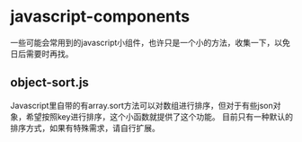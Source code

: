 # javascript-components
 一些可能会常用到的javascript小组件，也许只是一个小的方法，收集一下，以免日后需要时再找。

## object-sort.js
Javascript里自带的有array.sort方法可以对数组进行排序，但对于有些json对象，希望按照key进行排序，这个小函数就提供了这个功能。
目前只有一种默认的排序方式，如果有特殊需求，请自行扩展。


